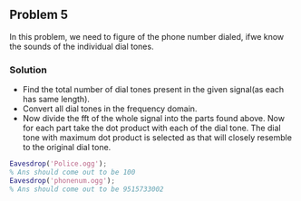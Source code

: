 ## Problem 5

In this problem, we need to figure of the phone number dialed, ifwe know the sounds of the individual dial tones.

### Solution

- Find the total number of dial tones present in the given signal(as each has same length).
- Convert all dial tones in the frequency domain.
- Now divide the fft of the whole signal into the parts found above. Now for each part take the dot product with each of the dial tone. The dial tone with maximum dot product is selected as that will closely resemble to the original dial tone.


```matlab
Eavesdrop('Police.ogg');
% Ans should come out to be 100
Eavesdrop('phonenum.ogg');
% Ans should come out to be 9515733002
```

